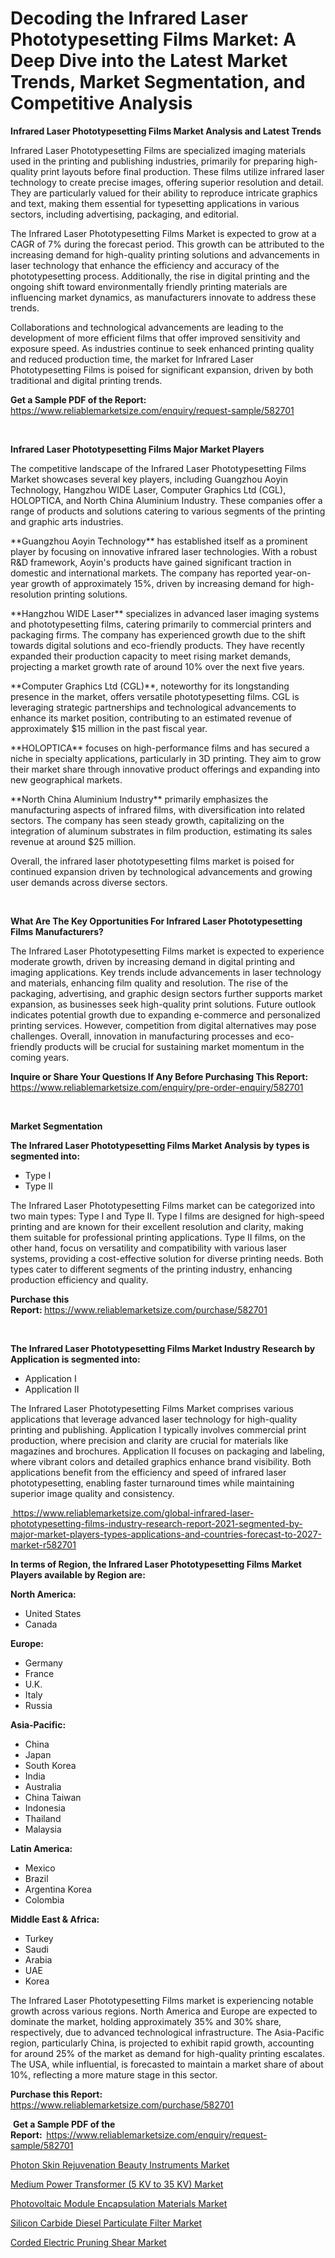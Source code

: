 <p><h1>Decoding the Infrared Laser Phototypesetting Films Market: A Deep Dive into the Latest Market Trends, Market Segmentation, and Competitive Analysis</h1></p><p><strong>Infrared Laser Phototypesetting Films Market Analysis and Latest Trends</strong></p>
<p><p>Infrared Laser Phototypesetting Films are specialized imaging materials used in the printing and publishing industries, primarily for preparing high-quality print layouts before final production. These films utilize infrared laser technology to create precise images, offering superior resolution and detail. They are particularly valued for their ability to reproduce intricate graphics and text, making them essential for typesetting applications in various sectors, including advertising, packaging, and editorial.</p><p>The Infrared Laser Phototypesetting Films Market is expected to grow at a CAGR of 7% during the forecast period. This growth can be attributed to the increasing demand for high-quality printing solutions and advancements in laser technology that enhance the efficiency and accuracy of the phototypesetting process. Additionally, the rise in digital printing and the ongoing shift toward environmentally friendly printing materials are influencing market dynamics, as manufacturers innovate to address these trends. </p><p>Collaborations and technological advancements are leading to the development of more efficient films that offer improved sensitivity and exposure speed. As industries continue to seek enhanced printing quality and reduced production time, the market for Infrared Laser Phototypesetting Films is poised for significant expansion, driven by both traditional and digital printing trends.</p></p>
<p><strong>Get a Sample PDF of the Report:&nbsp;</strong> <a href="https://www.reliablemarketsize.com/enquiry/request-sample/582701?utm_campaign=1103&utm_medium=2&utm_source=Github&utm_content=ia&utm_term=09122024&utm_id=infrared-laser-phototypesetting-films">https://www.reliablemarketsize.com/enquiry/request-sample/582701</a></p>
<p>&nbsp;</p>
<p><strong>Infrared Laser Phototypesetting Films Major Market Players</strong></p>
<p><p>The competitive landscape of the Infrared Laser Phototypesetting Films Market showcases several key players, including Guangzhou Aoyin Technology, Hangzhou WIDE Laser, Computer Graphics Ltd (CGL), HOLOPTICA, and North China Aluminium Industry. These companies offer a range of products and solutions catering to various segments of the printing and graphic arts industries.</p><p>**Guangzhou Aoyin Technology** has established itself as a prominent player by focusing on innovative infrared laser technologies. With a robust R&D framework, Aoyin's products have gained significant traction in domestic and international markets. The company has reported year-on-year growth of approximately 15%, driven by increasing demand for high-resolution printing solutions.</p><p>**Hangzhou WIDE Laser** specializes in advanced laser imaging systems and phototypesetting films, catering primarily to commercial printers and packaging firms. The company has experienced growth due to the shift towards digital solutions and eco-friendly products. They have recently expanded their production capacity to meet rising market demands, projecting a market growth rate of around 10% over the next five years.</p><p>**Computer Graphics Ltd (CGL)**, noteworthy for its longstanding presence in the market, offers versatile phototypesetting films. CGL is leveraging strategic partnerships and technological advancements to enhance its market position, contributing to an estimated revenue of approximately $15 million in the past fiscal year. </p><p>**HOLOPTICA** focuses on high-performance films and has secured a niche in specialty applications, particularly in 3D printing. They aim to grow their market share through innovative product offerings and expanding into new geographical markets.</p><p>**North China Aluminium Industry** primarily emphasizes the manufacturing aspects of infrared films, with diversification into related sectors. The company has seen steady growth, capitalizing on the integration of aluminum substrates in film production, estimating its sales revenue at around $25 million.</p><p>Overall, the infrared laser phototypesetting films market is poised for continued expansion driven by technological advancements and growing user demands across diverse sectors.</p></p>
<p>&nbsp;</p>
<p><strong>What Are The Key Opportunities For Infrared Laser Phototypesetting Films Manufacturers?</strong></p>
<p><p>The Infrared Laser Phototypesetting Films market is expected to experience moderate growth, driven by increasing demand in digital printing and imaging applications. Key trends include advancements in laser technology and materials, enhancing film quality and resolution. The rise of the packaging, advertising, and graphic design sectors further supports market expansion, as businesses seek high-quality print solutions. Future outlook indicates potential growth due to expanding e-commerce and personalized printing services. However, competition from digital alternatives may pose challenges. Overall, innovation in manufacturing processes and eco-friendly products will be crucial for sustaining market momentum in the coming years.</p></p>
<p><strong>Inquire or Share Your Questions If Any Before Purchasing This Report:</strong> <a href="https://www.reliablemarketsize.com/enquiry/pre-order-enquiry/582701?utm_campaign=1103&utm_medium=2&utm_source=Github&utm_content=ia&utm_term=09122024&utm_id=infrared-laser-phototypesetting-films">https://www.reliablemarketsize.com/enquiry/pre-order-enquiry/582701</a></p>
<p>&nbsp;</p>
<p><strong>Market Segmentation</strong></p>
<p><strong>The Infrared Laser Phototypesetting Films Market Analysis by types is segmented into:</strong></p>
<p><ul><li>Type I</li><li>Type II</li></ul></p>
<p><p>The Infrared Laser Phototypesetting Films market can be categorized into two main types: Type I and Type II. Type I films are designed for high-speed printing and are known for their excellent resolution and clarity, making them suitable for professional printing applications. Type II films, on the other hand, focus on versatility and compatibility with various laser systems, providing a cost-effective solution for diverse printing needs. Both types cater to different segments of the printing industry, enhancing production efficiency and quality.</p></p>
<p><strong>Purchase this Report:&nbsp;</strong><a href="https://www.reliablemarketsize.com/purchase/582701?utm_campaign=1103&utm_medium=2&utm_source=Github&utm_content=ia&utm_term=09122024&utm_id=infrared-laser-phototypesetting-films">https://www.reliablemarketsize.com/purchase/582701</a></p>
<p>&nbsp;</p>
<p><strong>The Infrared Laser Phototypesetting Films Market Industry Research by Application is segmented into:</strong></p>
<p><ul><li>Application I</li><li>Application II</li></ul></p>
<p><p>The Infrared Laser Phototypesetting Films Market comprises various applications that leverage advanced laser technology for high-quality printing and publishing. Application I typically involves commercial print production, where precision and clarity are crucial for materials like magazines and brochures. Application II focuses on packaging and labeling, where vibrant colors and detailed graphics enhance brand visibility. Both applications benefit from the efficiency and speed of infrared laser phototypesetting, enabling faster turnaround times while maintaining superior image quality and consistency.</p></p>
<p><a href="https://www.reliablemarketsize.com/global-infrared-laser-phototypesetting-films-industry-research-report-2021-segmented-by-major-market-players-types-applications-and-countries-forecast-to-2027-market-r582701?utm_campaign=1103&utm_medium=2&utm_source=Github&utm_content=ia&utm_term=09122024&utm_id=infrared-laser-phototypesetting-films">&nbsp;https://www.reliablemarketsize.com/global-infrared-laser-phototypesetting-films-industry-research-report-2021-segmented-by-major-market-players-types-applications-and-countries-forecast-to-2027-market-r582701</a></p>
<p><strong>In terms of Region, the Infrared Laser Phototypesetting Films Market Players available by Region are:</strong></p>
<p>
    <p> <strong> North America: </strong>
        <ul>
            <li>United States</li>
            <li>Canada</li>
        </ul>
        </p> 
    <p> <strong> Europe: </strong>
        <ul>
            <li>Germany</li>
            <li>France</li>
            <li>U.K.</li>
            <li>Italy</li>
            <li>Russia</li>
        </ul>
        </p> 
    <p> <strong> Asia-Pacific: </strong>
        <ul>
            <li>China</li>
            <li>Japan</li>
            <li>South Korea</li>
            <li>India</li>
            <li>Australia</li>
            <li>China Taiwan</li>
            <li>Indonesia</li>
            <li>Thailand</li>
            <li>Malaysia</li>
        </ul>
        </p> 
    <p> <strong> Latin America: </strong>
        <ul>
            <li>Mexico</li>
            <li>Brazil</li>
            <li>Argentina Korea</li>
            <li>Colombia</li>
        </ul>
        </p> 
    <p> <strong> Middle East & Africa: </strong>
        <ul>
            <li>Turkey</li>
            <li>Saudi</li>
            <li>Arabia</li>
            <li>UAE</li>
            <li>Korea</li>
        </ul>
    </p>
    </p>
<p><p>The Infrared Laser Phototypesetting Films market is experiencing notable growth across various regions. North America and Europe are expected to dominate the market, holding approximately 35% and 30% share, respectively, due to advanced technological infrastructure. The Asia-Pacific region, particularly China, is projected to exhibit rapid growth, accounting for around 25% of the market as demand for high-quality printing escalates. The USA, while influential, is forecasted to maintain a market share of about 10%, reflecting a more mature stage in this sector.</p></p>
<p><strong>Purchase this Report: </strong><a href="https://www.reliablemarketsize.com/purchase/582701?utm_campaign=1103&utm_medium=2&utm_source=Github&utm_content=ia&utm_term=09122024&utm_id=infrared-laser-phototypesetting-films">https://www.reliablemarketsize.com/purchase/582701</a></p>
<p>&nbsp;<strong>Get a Sample PDF of the Report:&nbsp;&nbsp;</strong><a href="https://www.reliablemarketsize.com/enquiry/request-sample/582701?utm_campaign=1103&utm_medium=2&utm_source=Github&utm_content=ia&utm_term=09122024&utm_id=infrared-laser-phototypesetting-films">https://www.reliablemarketsize.com/enquiry/request-sample/582701</a></p>
<p><strong></strong></p>
<p><p><a href="https://www.linkedin.com/pulse/photon-skin-rejuvenation-beauty-instruments-market-strategic-etogc?utm_campaign=1103&utm_medium=2&utm_source=Github&utm_content=ia&utm_term=09122024&utm_id=infrared-laser-phototypesetting-films">Photon Skin Rejuvenation Beauty Instruments Market</a></p><p><a href="https://www.linkedin.com/pulse/medium-power-transformer-5-kv-35-market-size-share-trends-analysis-lznbe?utm_campaign=1103&utm_medium=2&utm_source=Github&utm_content=ia&utm_term=09122024&utm_id=infrared-laser-phototypesetting-films">Medium Power Transformer (5 KV to 35 KV) Market</a></p><p><a href="https://www.linkedin.com/pulse/data-global-photovoltaic-module-encapsulation-materials-markets-4topf?utm_campaign=1103&utm_medium=2&utm_source=Github&utm_content=ia&utm_term=09122024&utm_id=infrared-laser-phototypesetting-films">Photovoltaic Module Encapsulation Materials Market</a></p><p><a href="https://www.linkedin.com/pulse/silicon-carbide-diesel-particulate-filter-market-size-analysis-xgwme?utm_campaign=1103&utm_medium=2&utm_source=Github&utm_content=ia&utm_term=09122024&utm_id=infrared-laser-phototypesetting-films">Silicon Carbide Diesel Particulate Filter Market</a></p><p><a href="https://www.linkedin.com/pulse/global-corded-electric-pruning-shear-market-trends-applications-y88vc?utm_campaign=1103&utm_medium=2&utm_source=Github&utm_content=ia&utm_term=09122024&utm_id=infrared-laser-phototypesetting-films">Corded Electric Pruning Shear Market</a></p></p>